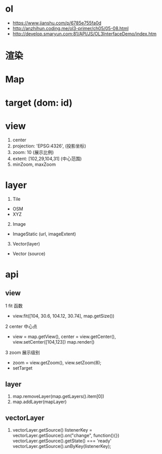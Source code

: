 # ol
- https://www.jianshu.com/p/6785e755fa0d
- http://anzhihun.coding.me/ol3-primer/ch05/05-08.html
- http://develop.smaryun.com:81/API/JS/OL3InterfaceDemo/index.htm

# 渲染
# Map

# target  (dom: id)

# view
1. center
2. projection: 'EPSG:4326',  (投影坐标)
3. zoom: 10  (展示比例)
4. extent: [102,29,104,31]   (中心范围)
5. minZoom, maxZoom

# layer
1. Tile
- OSM
- XYZ

2. Image
- ImageStatic  (url, imageExtent)

3. Vector(layer)
- Vector  (source)


# api

## view
1 fit 函数
- view.fit([104, 30.6, 104.12, 30.74], map.getSize())

2 center 中心点
- view = map.getView(),   center = view.getCenter(),   view.setCenter([104,123])   map.render()

3 zoom 展示级别
- zoom = view.getZoom(),   view.setZoom(8);
- setTarget

## layer
1. map.removeLayer(map.getLayers().item[0])
2. map.addLayer(mapLayer)

## vectorLayer
1. vectorLayer.getSource()    listenerKey = vectorLayer.getSource().on("change", function(){})    vectorLayer.getSource().getState() === 'ready'   vectorLayer.getSource().unByKey(listenerKey); 

